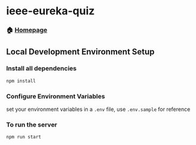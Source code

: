 # ieee-eureka-quiz

### 🏠 [Homepage](https://github.com/Utkar5hM/ieee-eureka-22)

## Local Development Environment Setup

### Install all dependencies

```sh
npm install
```

### Configure Environment Variables

set your environment variables in a `.env` file, use `.env.sample` for reference

### To run the server

```sh
npm run start
```
